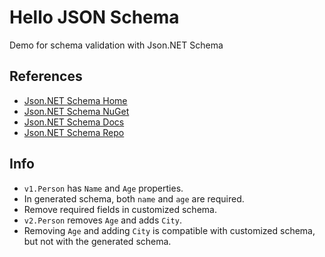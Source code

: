 # Hello JSON Schema

Demo for schema validation with Json.NET Schema

## References
- [Json.NET Schema Home](https://www.newtonsoft.com/jsonschema)
- [Json.NET Schema NuGet](https://www.nuget.org/packages/Newtonsoft.Json.Schema/)
- [Json.NET Schema Docs](https://www.newtonsoft.com/jsonschema/help/html/Introduction.htm)
- [Json.NET Schema Repo](https://github.com/JamesNK/Newtonsoft.Json.Schema)

## Info

- `v1.Person` has `Name` and `Age` properties.
- In generated schema, both `name` and `age` are required.
- Remove required fields in customized schema.
- `v2.Person` removes `Age` and adds `City`.
- Removing `Age` and adding `City` is compatible with customized schema, but not with the generated schema.
